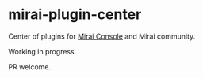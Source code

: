 # mirai-plugin-center
Center of plugins for [Mirai Console](https://github.com/mamoe/mirai-console) and Mirai community.

Working in progress.

PR welcome.

